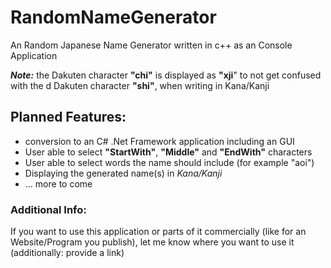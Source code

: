 # RandomNameGenerator
 An Random Japanese Name Generator written in c++ as an Console Application

***Note:*** the Dakuten character **"chi"** is displayed as **"xji**" to not get confused with the d
Dakuten character **"shi"**, when writing in Kana/Kanji

## Planned Features:
* conversion to an C# .Net Framework application including an GUI
* User able to select **"StartWith"**, **"Middle"** and **"EndWith"** characters
* User able to select words the name should include (for example "aoi")
* Displaying the generated name(s) in *Kana/Kanji*
* ... more to come

### Additional Info:

If you want to use this application or parts of it commercially (like for an Website/Program you publish), let me know where you want to use it (additionally: provide a link)
